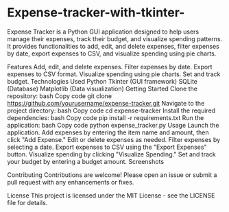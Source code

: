 # Expense-tracker-with-tkinter-
Expense Tracker is a Python GUI application designed to help users manage their expenses, track their budget, and visualize spending patterns. It provides functionalities to add, edit, and delete expenses, filter expenses by date, export expenses to CSV, and visualize spending using pie charts.

Features
Add, edit, and delete expenses.
Filter expenses by date.
Export expenses to CSV format.
Visualize spending using pie charts.
Set and track budget.
Technologies Used
Python
Tkinter (GUI framework)
SQLite (Database)
Matplotlib (Data visualization)
Getting Started
Clone the repository:
bash
Copy code
git clone https://github.com/yourusername/expense-tracker.git
Navigate to the project directory:
bash
Copy code
cd expense-tracker
Install the required dependencies:
bash
Copy code
pip install -r requirements.txt
Run the application:
bash
Copy code
python expense_tracker.py
Usage
Launch the application.
Add expenses by entering the item name and amount, then click "Add Expense."
Edit or delete expenses as needed.
Filter expenses by selecting a date.
Export expenses to CSV using the "Export Expenses" button.
Visualize spending by clicking "Visualize Spending."
Set and track your budget by entering a budget amount.
Screenshots

Contributing
Contributions are welcome! Please open an issue or submit a pull request with any enhancements or fixes.

License
This project is licensed under the MIT License - see the LICENSE file for details.
